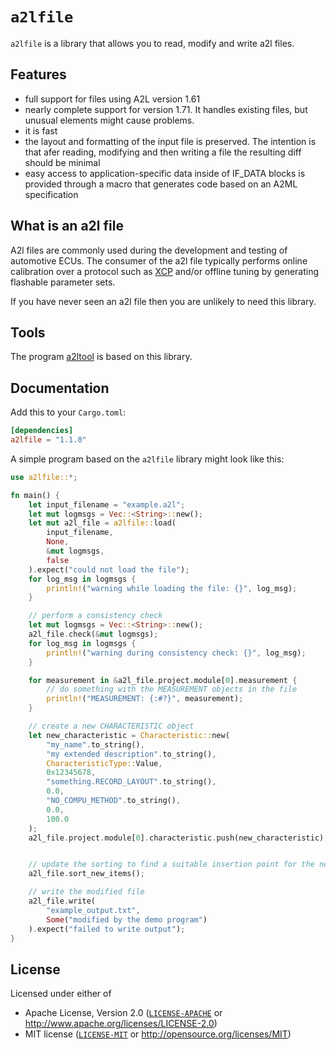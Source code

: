 # `a2lfile`

`a2lfile` is a library that allows you to read, modify and write a2l files.

## Features

- full support for files using A2L version 1.61
- nearly complete support for version 1.71. It handles existing files, but unusual elements might cause problems.
- it is fast
- the layout and formatting of the input file is preserved. The intention is that afer reading, modifying and then writing a file the resulting diff should be minimal
- easy access to application-specific data inside of IF_DATA blocks is provided through a macro that generates code based on an A2ML specification

## What is an a2l file

A2l files are commonly used during the development and testing of automotive ECUs.
The consumer of the a2l file typically performs online calibration over a protocol such as [XCP](https://en.wikipedia.org/wiki/XCP_(protocol)) and/or offline tuning by generating flashable parameter sets.

If you have never seen an a2l file then you are unlikely to need this library.

## Tools
The program [a2ltool](https://github.com/DanielT/a2ltool) is based on this library.

## Documentation

Add this to your `Cargo.toml`:

```toml
[dependencies]
a2lfile = "1.1.0"
```

A simple program based on the `a2lfile` library might look like this:

```rust
use a2lfile::*;

fn main() {
    let input_filename = "example.a2l";
    let mut logmsgs = Vec::<String>::new();
    let mut a2l_file = a2lfile::load(
        input_filename,
        None,
        &mut logmsgs,
        false
    ).expect("could not load the file");
    for log_msg in logmsgs {
        println!("warning while loading the file: {}", log_msg);
    }

    // perform a consistency check
    let mut logmsgs = Vec::<String>::new();
    a2l_file.check(&mut logmsgs);
    for log_msg in logmsgs {
        println!("warning during consistency check: {}", log_msg);
    }

    for measurement in &a2l_file.project.module[0].measurement {
        // do something with the MEASUREMENT objects in the file
        println!("MEASUREMENT: {:#?}", measurement);
    }

    // create a new CHARACTERISTIC object
    let new_characteristic = Characteristic::new(
        "my_name".to_string(),
        "my extended description".to_string(),
        CharacteristicType::Value,
        0x12345678,
        "something.RECORD_LAYOUT".to_string(),
        0.0,
        "NO_COMPU_METHOD".to_string(),
        0.0,
        100.0
    );
    a2l_file.project.module[0].characteristic.push(new_characteristic);


    // update the sorting to find a suitable insertion point for the new characteristic - by default it will be placed at the end
    a2l_file.sort_new_items();

    // write the modified file
    a2l_file.write(
        "example_output.txt",
        Some("modified by the demo program")
    ).expect("failed to write output");
}

```

## License

Licensed under either of

  * Apache License, Version 2.0 ([`LICENSE-APACHE`](./LICENSE-APACHE) or http://www.apache.org/licenses/LICENSE-2.0)
  * MIT license ([`LICENSE-MIT`](./LICENSE-MIT) or http://opensource.org/licenses/MIT)
